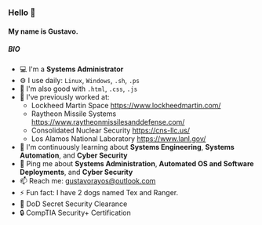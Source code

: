 ### Hello 👋

#### My name is Gustavo.

##### BIO

- 💻 I'm a **Systems Administrator**
- ⚙️ I use daily: `Linux`, `Windows`, `.sh`, `.ps`
- 🔗 I'm also good with `.html`, `.css`, `.js`
- 👾 I've previously worked at: 
  - Lockheed Martin Space https://www.lockheedmartin.com/
  - Raytheon Missile Systems https://www.raytheonmissilesanddefense.com/
  - Consolidated Nuclear Security https://cns-llc.us/
  - Los Alamos National Laboratory https://www.lanl.gov/
- 🌱 I'm continuously learning about **Systems Engineering**, **Systems Automation**, and **Cyber Security**
- 💬 Ping me about **Systems Administration**, **Automated OS and Software Deployments**, and **Cyber Security**
- 📫 Reach me: gustavorayos@outlook.com
- ⚡️ Fun fact: I have 2 dogs named Tex and Ranger.
- 🔑 DoD Secret Security Clearance
- 🔒 CompTIA Security+ Certification
